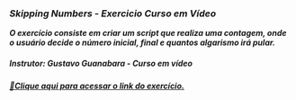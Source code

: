 ### <i>Skipping Numbers - Exercicio Curso em Vídeo

<i><b>O exercício consiste em criar um script que realiza uma contagem, onde o usuário decide o número inicial, final e quantos algarismo irá pular.

##### Instrutor: Gustavo Guanabara - Curso em vídeo

<a href="https://numberskip.vercel.app//" target="_blank">🔗Clique aqui para acessar o link do exercício.</a>